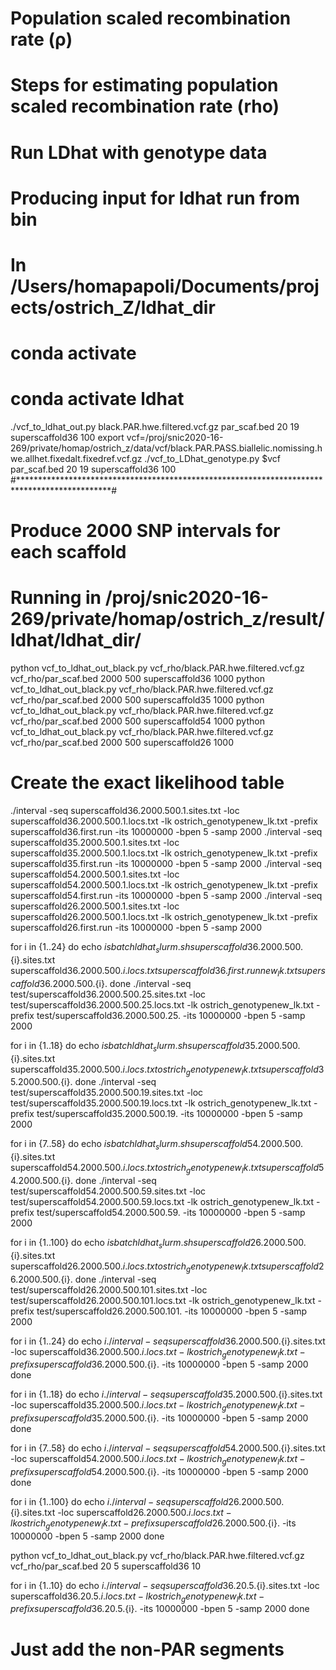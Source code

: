# Population scaled recombination rate (ρ)


# Steps for estimating population scaled recombination rate (rho)

# Run LDhat with genotype data
# Producing input for ldhat run from bin
# In /Users/homapapoli/Documents/projects/ostrich_Z/ldhat_dir
# conda activate 
# conda activate ldhat
./vcf_to_ldhat_out.py black.PAR.hwe.filtered.vcf.gz par_scaf.bed 20 19 superscaffold36 100
export vcf=/proj/snic2020-16-269/private/homap/ostrich_z/data/vcf/black.PAR.PASS.biallelic.nomissing.hwe.allhet.fixedalt.fixedref.vcf.gz
./vcf_to_LDhat_genotype.py $vcf par_scaf.bed 20 19 superscaffold36 100
#*********************************************************************************************#
# Produce 2000 SNP intervals for each scaffold
# Running in /proj/snic2020-16-269/private/homap/ostrich_z/result/ldhat/ldhat_dir/
python vcf_to_ldhat_out_black.py vcf_rho/black.PAR.hwe.filtered.vcf.gz vcf_rho/par_scaf.bed 2000 500 superscaffold36 1000
python vcf_to_ldhat_out_black.py vcf_rho/black.PAR.hwe.filtered.vcf.gz vcf_rho/par_scaf.bed 2000 500 superscaffold35 1000
python vcf_to_ldhat_out_black.py vcf_rho/black.PAR.hwe.filtered.vcf.gz vcf_rho/par_scaf.bed 2000 500 superscaffold54 1000
python vcf_to_ldhat_out_black.py vcf_rho/black.PAR.hwe.filtered.vcf.gz vcf_rho/par_scaf.bed 2000 500 superscaffold26 1000

# Create the exact likelihood table
./interval -seq superscaffold36.2000.500.1.sites.txt -loc superscaffold36.2000.500.1.locs.txt -lk ostrich_genotypenew_lk.txt -prefix superscaffold36.first.run -its 10000000 -bpen 5 -samp 2000
./interval -seq superscaffold35.2000.500.1.sites.txt -loc superscaffold35.2000.500.1.locs.txt -lk ostrich_genotypenew_lk.txt -prefix superscaffold35.first.run -its 10000000 -bpen 5 -samp 2000
./interval -seq superscaffold54.2000.500.1.sites.txt -loc superscaffold54.2000.500.1.locs.txt -lk ostrich_genotypenew_lk.txt -prefix superscaffold54.first.run -its 10000000 -bpen 5 -samp 2000
./interval -seq superscaffold26.2000.500.1.sites.txt -loc superscaffold26.2000.500.1.locs.txt -lk ostrich_genotypenew_lk.txt -prefix superscaffold26.first.run -its 10000000 -bpen 5 -samp 2000

for i in {1..24} 
do
echo $i
sbatch ldhat_slurm.sh superscaffold36.2000.500.${i}.sites.txt superscaffold36.2000.500.${i}.locs.txt superscaffold36.first.runnew_lk.txt superscaffold36.2000.500.${i}.
done
./interval -seq test/superscaffold36.2000.500.25.sites.txt -loc test/superscaffold36.2000.500.25.locs.txt -lk ostrich_genotypenew_lk.txt -prefix test/superscaffold36.2000.500.25. -its 10000000 -bpen 5 -samp 2000

for i in {1..18} 
do
echo $i
sbatch ldhat_slurm.sh superscaffold35.2000.500.${i}.sites.txt superscaffold35.2000.500.${i}.locs.txt ostrich_genotypenew_lk.txt superscaffold35.2000.500.${i}.
done
./interval -seq test/superscaffold35.2000.500.19.sites.txt -loc test/superscaffold35.2000.500.19.locs.txt -lk ostrich_genotypenew_lk.txt -prefix test/superscaffold35.2000.500.19. -its 10000000 -bpen 5 -samp 2000

for i in {7..58} 
do
echo $i
sbatch ldhat_slurm.sh superscaffold54.2000.500.${i}.sites.txt superscaffold54.2000.500.${i}.locs.txt ostrich_genotypenew_lk.txt superscaffold54.2000.500.${i}.
done
./interval -seq test/superscaffold54.2000.500.59.sites.txt -loc test/superscaffold54.2000.500.59.locs.txt -lk ostrich_genotypenew_lk.txt -prefix test/superscaffold54.2000.500.59. -its 10000000 -bpen 5 -samp 2000

for i in {1..100} 
do
echo $i
sbatch ldhat_slurm.sh superscaffold26.2000.500.${i}.sites.txt superscaffold26.2000.500.${i}.locs.txt ostrich_genotypenew_lk.txt superscaffold26.2000.500.${i}.
done
./interval -seq test/superscaffold26.2000.500.101.sites.txt -loc test/superscaffold26.2000.500.101.locs.txt -lk ostrich_genotypenew_lk.txt -prefix test/superscaffold26.2000.500.101. -its 10000000 -bpen 5 -samp 2000

for i in {1..24} 
do
echo $i
./interval -seq superscaffold36.2000.500.${i}.sites.txt -loc superscaffold36.2000.500.${i}.locs.txt -lk ostrich_genotypenew_lk.txt -prefix superscaffold36.2000.500.${i}. -its 10000000 -bpen 5 -samp 2000
done

for i in {1..18} 
do
echo $i
./interval -seq superscaffold35.2000.500.${i}.sites.txt -loc superscaffold35.2000.500.${i}.locs.txt -lk ostrich_genotypenew_lk.txt -prefix superscaffold35.2000.500.${i}. -its 10000000 -bpen 5 -samp 2000
done

for i in {7..58} 
do
echo $i
./interval -seq superscaffold54.2000.500.${i}.sites.txt -loc superscaffold54.2000.500.${i}.locs.txt -lk ostrich_genotypenew_lk.txt -prefix superscaffold54.2000.500.${i}. -its 10000000 -bpen 5 -samp 2000
done

for i in {1..100} 
do
echo $i
./interval -seq superscaffold26.2000.500.${i}.sites.txt -loc superscaffold26.2000.500.${i}.locs.txt -lk ostrich_genotypenew_lk.txt -prefix superscaffold26.2000.500.${i}. -its 10000000 -bpen 5 -samp 2000
done

python vcf_to_ldhat_out_black.py vcf_rho/black.PAR.hwe.filtered.vcf.gz vcf_rho/par_scaf.bed 20 5 superscaffold36 10


for i in {1..10} 
do
echo $i
./interval -seq superscaffold36.20.5.${i}.sites.txt -loc superscaffold36.20.5.${i}.locs.txt -lk ostrich_genotypenew_lk.txt -prefix superscaffold36.20.5.${i}. -its 10000000 -bpen 5 -samp 2000
done

# Just add the non-PAR segments